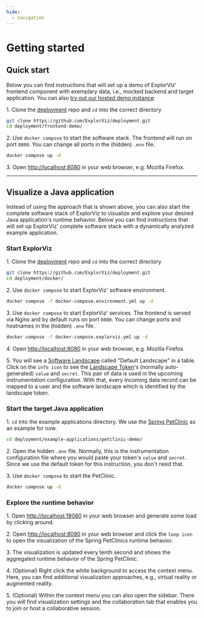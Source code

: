 ```yaml
---
hide:
  - navigation
---
```


# Getting started

## Quick start

Below you can find instructions that will set up a demo of ExplorViz' frontend component with exemplary data, i.e., mocked backend and target application. You can also [try out our hosted demo instance](http://samoa.se.informatik.uni-kiel.de:8090):

1\. Clone the [deployment](https://github.com/ExplorViz/deployment) repo and `cd` into the correct directory

```sh
git clone https://github.com/ExplorViz/deployment.git
cd deployment/frontend-demo/
```

2\. Use `docker compose` to start the software stack. The frontend will run on port `8080`. You can change all ports in the (hidden) `.env` file.

```sh
docker compose up -d
```

3\. Open [http://localhost:8080](http://localhost:8080) in your web browser, e.g. Mozilla Firefox.

---

## Visualize a Java application

Instead of using the approach that is shown above, you can also start the complete software stack of ExplorViz to visualize and explore your desired Java application's runtime behavior. Below you can find instructions that will set up ExplorViz' complete software stack with a dynamically analyzed example application.

### Start ExplorViz

1\. Clone the [deployment](https://github.com/ExplorViz/deployment) repo and `cd` into the correct directory

```sh
git clone https://github.com/ExplorViz/deployment.git
cd deployment/docker/
```

2\. Use `docker compose` to start ExplorViz' software environment.

```sh
docker compose -f docker-compose.environment.yml up -d
```

3\. Use `docker compose` to start ExplorViz' services. The frontend is served via Nginx and by default runs on port `8080`. You can change ports and hostnames in the (hidden) `.env` file.

```sh
docker compose -f docker-compose.explorviz.yml up -d
```

4\. Open [http://localhost:8080](http://localhost:8080) in your web browser, e.g. Mozilla Firefox.

5\. You will see a [Software Landscape](/2-fundamentals) called "Default Landscape" in a table. Click on the `info icon` to see the [Landscape Token](/2-fundamentals)'s (normally auto-generated) `value` and `secret`. This pair of data is used in the upcoming instrumentation configuration. With that, every incoming data record can be mapped to a user and the software landscape which is identified by the landscape token.

### Start the target Java application

1\. `cd` into the example applications directory. We use the [Spring PetClinic](https://github.com/spring-projects/spring-petclinic) as an example for now.

```sh
cd deployment/example-applications/petclinic-demo/
```

2\. Open the hidden `.env` file. Normally, this is the instrumentation configuration file where you would paste your token's `value` and `secret`. Since we use the default token for this instruction, you don't need that.

3\. Use `docker compose` to start the PetClinic.

```sh
docker compose up -d
```

### Explore the runtime behavior

1\. Open [http://localhost:18080](http://localhost:8080) in your web browser and generate some load by clicking around.

2\. Open [http://localhost:8080](http://localhost:8080) in your web browser and click the `loop icon` to open the visualization of the Spring PetClinics runtime behavior.

3\. The visualization is updated every tenth second and shows the aggregated runtime behavior of the Spring PetClinic.

4\. (Optional) Right click the white background to access the context menu. Here, you can find additional visualization approaches, e.g., virtual reality or augmented reality.

5\. (Optional) Within the context menu you can also open the sidebar. There you will find visualization settings and the collaboration tab that enables you to join or host a collaborative session.
